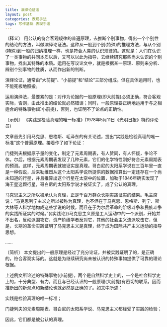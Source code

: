 ```yaml
---
title: 演绎论证法
layout: post
categories: 表现手法
tags: 写作基础 表现手法
---
```


〔释义〕 用公认的符合客观规律的普遍原理，去推断个别事物，得出一个个别性的结论的方法，叫做演绎论证法。这种从一般到个别(特殊)的推理方法，与从个别(特殊)到一般的归纳推理一样，也是符合人类的认识规律的。这就是：人们在认识了一类事物的共同本质以后，又可以以此为指导，去继续研究那些尚未认识的个别事物，找出其特殊的本质。运用在写议论文中，就是根据某一原理、原则来分析、辨别个别事物的性质，从而作出新的判断。

演绎论证，通常由“大前提”、“小前提”和“结论”三部分组成。但在具体运用时，也不能死板地照搬。

运用演绎法，最要紧的是：对作为论据的一般原理(即大前提)必须正确，符合客观实际，否则，由此推出的结论就必然错误；同时，一般原理要正确地运用于与之相适合的特殊事物(即小前提)，否则，也证明不了论点的正确性。

〔示例〕 《实践是检验真理的唯一标准》(1978年5月11日《光明日报》特约评论员)

文章首先引用马克思、恩格斯、毛泽东的有关论述，提出“实践是检验真理的唯一标准”这个普遍原理。接着作了如下论证：

门捷列夫根据原子量的变化，制定了元素周期表，有人赞同，有人怀疑，争论不休。尔后，根据元素周期表发现了几种元素，它们的化学特性刚好符合元素周期表的预测。这样，元素周期表就被证实是真理。哥白尼的太阳系学说在三百年里一直是一种假说，后来勒维烈从这个太阳系学说所提供的数据推算出一定还存在一个尚未知道的行星，并且推算出这个行星在太空中的位置，加勒于1846年确实发现了海王星这颗行星，哥白尼的太阳系学说才被证实了，成了公认的真理。

马克思主义之所以被承认为真理，正是千百万群众长期实践证实的结果。毛主席说：“马克思列宁主义之所以被称为真理，也不但在于马克思、恩格斯、列宁、斯大林等人科学地构成这些学说的时候，而且在于为尔后革命的阶级斗争和民族斗争的实践所证实的时候。”(《实践论》)马克思主义原是工人运动中的一个派别，开始并不出名，反动派围攻它，资产阶级学者反对它，其他的社会主义流派攻击它，但是，长期的革命实践证明了马克思主义是真理，终于成为国际共产主义运动的指导思想。

……

〔简析〕 本文提出的一般原理是经过了充分论证，并被实践证明了的，是正确的，符合客观实际的。这就是为继续研究尚未被认识的特殊事物提供了可靠的理论根据。

上述例文所论述的特殊事物(小前提)，两个是自然科学史上的，一个是社会科学史上的，十分典型、有力，而且与已经认识的一般原理(大前提)有密切的联系，因而推断出的新观点和新结论也就必然是正确的了。如文中所述：

实践是检验真理的唯一标准；

门捷列夫的元素周期表、哥白尼的太阳系学说、马克思主义都经受了实践的检验；

因此，它们都是被公认的真理。 